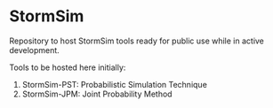 # StormSim
Repository to host StormSim tools ready for public use while in active development. 

Tools to be hosted here initially:
1. StormSim-PST: Probabilistic Simulation Technique 
2. StormSim-JPM: Joint Probability Method



